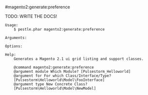 #magento2:generate:preference

TODO: WRITE THE DOCS!
    
    Usage: 
        $ pestle.phar magento2:generate:preference
    
    Arguments:
    
    Options:
    
    Help:
        Generates a Magento 2.1 ui grid listing and support classes.
        
        @command magento2:generate:preference
        @argument module Which Module? [Pulsestorm_Helloworld]
        @argument for For which Class/Interface/Type?
        [Pulsestorm\Helloworld\Model\FooInterface]
        @argument type New Concrete Class?
        [Pulsestorm\Helloworld\Model\NewModel]
    
    
    